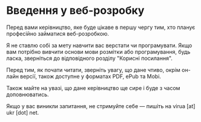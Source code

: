 # Введення у веб-розробку

Перед вами керівництво, яке буде цікаве в першу чергу тим, хто планує професійно займатися веб-розробкою.

Я не cтавлю собі за мету навчити вас верстати чи програмувати. Якщо вам потрібно вивчити основи мови розмітки або програмування, будь ласка, зверніться до відповідного розділу "Корисні посилання".

Перед тим, як почати читати, зверніть увагу, що дане чтиво, окрім он-лайн версії, також доступне у форматах PDF, ePub та Mobi.

Також майте на увазі, що дане керівництво ще сире і буде з часом доповнюватись.

Якщо у вас виникли запитання, не стримуйте себе — пишіть на virua \[at\] ukr \[dot\] net.

